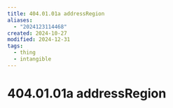 ```yaml
---
title: 404.01.01a addressRegion
aliases:
  - "2024123114468"
created: 2024-10-27
modified: 2024-12-31
tags:
  - thing
  - intangible
---
```

# 404.01.01a addressRegion

